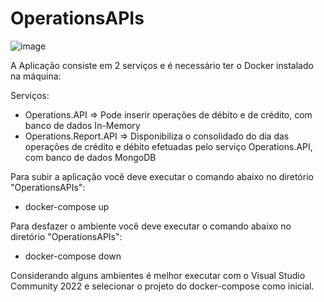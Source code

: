 # OperationsAPIs
![image](https://github.com/user-attachments/assets/8b0c0e55-f9bb-4dfd-aca3-8370da18b718)

A Aplicação consiste em 2 serviços e é necessário ter o Docker instalado na máquina:

Serviços:

- Operations.API => Pode inserir operações de débito e de crédito, com banco de dados In-Memory
- Operations.Report.API => Disponibiliza o consolidado do dia das operações de crédito e débito efetuadas pelo serviço Operations.API, com banco de dados MongoDB

Para subir a aplicação você deve executar o comando abaixo no diretório "OperationsAPIs":

- docker-compose up

Para desfazer o ambiente você deve executar o comando abaixo no diretório "OperationsAPIs":

- docker-compose down


Considerando alguns ambientes é melhor executar com o Visual Studio Community 2022 e selecionar o projeto do docker-compose como inicial.
